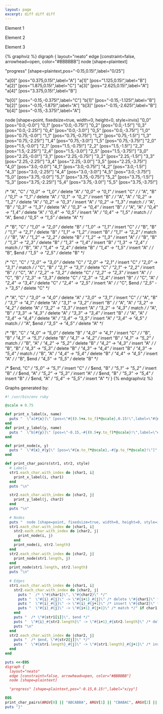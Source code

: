 ```yaml
---
layout: page
excerpt: diff diff diff
---
```


<div id="foo">
  <p>Element 1</p>
  <p>Element 2</p>
  <p>Element 3</p>
</div>
<script>
    const foo = document.getElementById("foo");
    const elements = foo.getElementsByTagName("p");
    let index = 0;
    let intervalId = null;

    function changeColor() {
      if (index >= elements.length) {
        [...elements].map(function(e) { e.style.color = ""; })
        index = 0;
        return
      }
      elements[index].style.color = "blue";
      index++;
    }

    foo.addEventListener("click", function() {
      if (intervalId) {
        clearInterval(intervalId);
        intervalId = null;
      } else {
        intervalId = setInterval(changeColor, 1000);
      }
    });
</script>

{% graphviz %}
digraph {
  layout="neato"
  edge [constraint=false, arrowhead=open, color="#BBBBBB"]
  node [shape=plaintext]

  "progress" [shape=plaintext,pos="-0.15,0.15!",label="0/25"]

  "a[0]" [pos="0.375,0.15!",label="A"]
  "a[1]" [pos="1.125,0.15!",label="B"]
  "a[2]" [pos="1.875,0.15!",label="C"]
  "a[3]" [pos="2.625,0.15!",label="A"]
  "a[4]" [pos="3.375,0.15!",label="B"]

  "b[0]" [pos="-0.15,-0.375!",label="C"]
  "b[1]" [pos="-0.15,-1.125!",label="B"]
  "b[2]" [pos="-0.15,-1.875!",label="A"]
  "b[3]" [pos="-0.15,-2.625!",label="B"]
  "b[4]" [pos="-0.15,-3.375!",label="A"]

  node [shape=point, fixedsize=true, width=0, height=0, style=invis]
  "0_0" [pos="0.0,-0.0!"]
  "0_1" [pos="0.0,-0.75!"]
  "0_2" [pos="0.0,-1.5!"]
  "0_3" [pos="0.0,-2.25!"]
  "0_4" [pos="0.0,-3.0!"]
  "0_5" [pos="0.0,-3.75!"]
  "1_0" [pos="0.75,-0.0!"]
  "1_1" [pos="0.75,-0.75!"]
  "1_2" [pos="0.75,-1.5!"]
  "1_3" [pos="0.75,-2.25!"]
  "1_4" [pos="0.75,-3.0!"]
  "1_5" [pos="0.75,-3.75!"]
  "2_0" [pos="1.5,-0.0!"]
  "2_1" [pos="1.5,-0.75!"]
  "2_2" [pos="1.5,-1.5!"]
  "2_3" [pos="1.5,-2.25!"]
  "2_4" [pos="1.5,-3.0!"]
  "2_5" [pos="1.5,-3.75!"]
  "3_0" [pos="2.25,-0.0!"]
  "3_1" [pos="2.25,-0.75!"]
  "3_2" [pos="2.25,-1.5!"]
  "3_3" [pos="2.25,-2.25!"]
  "3_4" [pos="2.25,-3.0!"]
  "3_5" [pos="2.25,-3.75!"]
  "4_0" [pos="3.0,-0.0!"]
  "4_1" [pos="3.0,-0.75!"]
  "4_2" [pos="3.0,-1.5!"]
  "4_3" [pos="3.0,-2.25!"]
  "4_4" [pos="3.0,-3.0!"]
  "4_5" [pos="3.0,-3.75!"]
  "5_0" [pos="3.75,-0.0!"]
  "5_1" [pos="3.75,-0.75!"]
  "5_2" [pos="3.75,-1.5!"]
  "5_3" [pos="3.75,-2.25!"]
  "5_4" [pos="3.75,-3.0!"]
  "5_5" [pos="3.75,-3.75!"]

  /* "A", "C" */
  "0_0" -> "1_0" /* delete "A" */
  "0_0" -> "0_1" /* insert "C" */
  /* "A", "B" */
  "0_1" -> "1_1" /* delete "A" */
  "0_1" -> "0_2" /* insert "B" */
  /* "A", "A" */
  "0_2" -> "1_2" /* delete "A" */
  "0_2" -> "0_3" /* insert "A" */
  "0_2" -> "1_3" /* match */
  /* "A", "B" */
  "0_3" -> "1_3" /* delete "A" */
  "0_3" -> "0_4" /* insert "B" */
  /* "A", "A" */
  "0_4" -> "1_4" /* delete "A" */
  "0_4" -> "0_5" /* insert "A" */
  "0_4" -> "1_5" /* match */
  /* "A", $end */
  "0_5" -> "1_5" /* delete "A" */

  /* "B", "C" */
  "1_0" -> "2_0" /* delete "B" */
  "1_0" -> "1_1" /* insert "C" */
  /* "B", "B" */
  "1_1" -> "2_1" /* delete "B" */
  "1_1" -> "1_2" /* insert "B" */
  "1_1" -> "2_2" /* match */
  /* "B", "A" */
  "1_2" -> "2_2" /* delete "B" */
  "1_2" -> "1_3" /* insert "A" */
  /* "B", "B" */
  "1_3" -> "2_3" /* delete "B" */
  "1_3" -> "1_4" /* insert "B" */
  "1_3" -> "2_4" /* match */
  /* "B", "A" */
  "1_4" -> "2_4" /* delete "B" */
  "1_4" -> "1_5" /* insert "A" */
  /* "B", $end */
  "1_5" -> "2_5" /* delete "B" */

  /* "C", "C" */
  "2_0" -> "3_0" /* delete "C" */
  "2_0" -> "2_1" /* insert "C" */
  "2_0" -> "3_1" /* match */
  /* "C", "B" */
  "2_1" -> "3_1" /* delete "C" */
  "2_1" -> "2_2" /* insert "B" */
  /* "C", "A" */
  "2_2" -> "3_2" /* delete "C" */
  "2_2" -> "2_3" /* insert "A" */
  /* "C", "B" */
  "2_3" -> "3_3" /* delete "C" */
  "2_3" -> "2_4" /* insert "B" */
  /* "C", "A" */
  "2_4" -> "3_4" /* delete "C" */
  "2_4" -> "2_5" /* insert "A" */
  /* "C", $end */
  "2_5" -> "3_5" /* delete "C" */

  /* "A", "C" */
  "3_0" -> "4_0" /* delete "A" */
  "3_0" -> "3_1" /* insert "C" */
  /* "A", "B" */
  "3_1" -> "4_1" /* delete "A" */
  "3_1" -> "3_2" /* insert "B" */
  /* "A", "A" */
  "3_2" -> "4_2" /* delete "A" */
  "3_2" -> "3_3" /* insert "A" */
  "3_2" -> "4_3" /* match */
  /* "A", "B" */
  "3_3" -> "4_3" /* delete "A" */
  "3_3" -> "3_4" /* insert "B" */
  /* "A", "A" */
  "3_4" -> "4_4" /* delete "A" */
  "3_4" -> "3_5" /* insert "A" */
  "3_4" -> "4_5" /* match */
  /* "A", $end */
  "3_5" -> "4_5" /* delete "A" */

  /* "B", "C" */
  "4_0" -> "5_0" /* delete "B" */
  "4_0" -> "4_1" /* insert "C" */
  /* "B", "B" */
  "4_1" -> "5_1" /* delete "B" */
  "4_1" -> "4_2" /* insert "B" */
  "4_1" -> "5_2" /* match */
  /* "B", "A" */
  "4_2" -> "5_2" /* delete "B" */
  "4_2" -> "4_3" /* insert "A" */
  /* "B", "B" */
  "4_3" -> "5_3" /* delete "B" */
  "4_3" -> "4_4" /* insert "B" */
  "4_3" -> "5_4" /* match */
  /* "B", "A" */
  "4_4" -> "5_4" /* delete "B" */
  "4_4" -> "4_5" /* insert "A" */
  /* "B", $end */
  "4_5" -> "5_5" /* delete "B" */

  /* $end, "C" */
  "5_0" -> "5_1" /* insert "C" */
  /* $end, "B" */
  "5_1" -> "5_2" /* insert "B" */
  /* $end, "A" */
  "5_2" -> "5_3" /* insert "A" */
  /* $end, "B" */
  "5_3" -> "5_4" /* insert "B" */
  /* $end, "A" */
  "5_4" -> "5_5" /* insert "A" */
}
{% endgraphviz %}

<!--
{% graphviz %}
digraph {
  layout="neato"
  edge [constraint=false, arrowhead=open, color="#BBBBBB"]
  node [shape=plaintext]

  "progress" [shape=plaintext,pos="-0.15,0.15!",label="x/yy"]

  "a[0]" [pos="0.375,0.15!",label="P"]
  "a[1]" [pos="1.125,0.15!",label="A"]
  "a[2]" [pos="1.875,0.15!",label="R"]
  "a[3]" [pos="2.625,0.15!",label="T"]
  "a[4]" [pos="3.375,0.15!",label="S"]

  "b[0]" [pos="-0.15,-0.375!",label="M"]
  "b[1]" [pos="-0.15,-1.125!",label="I"]
  "b[2]" [pos="-0.15,-1.875!",label="R"]
  "b[3]" [pos="-0.15,-2.625!",label="T"]
  "b[4]" [pos="-0.15,-3.375!",label="H"]

  node [shape=point, fixedsize=true, width=0, height=0, style=invis]

  "0_0" [pos="0.0,-0.0!"]
  "0_1" [pos="0.0,-0.75!"]
  "0_2" [pos="0.0,-1.5!"]
  "0_3" [pos="0.0,-2.25!"]
  "0_4" [pos="0.0,-3.0!"]
  "0_5" [pos="0.0,-3.75!"]
  "1_0" [pos="0.75,-0.0!"]
  "1_1" [pos="0.75,-0.75!"]
  "1_2" [pos="0.75,-1.5!"]
  "1_3" [pos="0.75,-2.25!"]
  "1_4" [pos="0.75,-3.0!"]
  "1_5" [pos="0.75,-3.75!"]
  "2_0" [pos="1.5,-0.0!"]
  "2_1" [pos="1.5,-0.75!"]
  "2_2" [pos="1.5,-1.5!"]
  "2_3" [pos="1.5,-2.25!"]
  "2_4" [pos="1.5,-3.0!"]
  "2_5" [pos="1.5,-3.75!"]
  "3_0" [pos="2.25,-0.0!"]
  "3_1" [pos="2.25,-0.75!"]
  "3_2" [pos="2.25,-1.5!"]
  "3_3" [pos="2.25,-2.25!"]
  "3_4" [pos="2.25,-3.0!"]
  "3_5" [pos="2.25,-3.75!"]
  "4_0" [pos="3.0,-0.0!"]
  "4_1" [pos="3.0,-0.75!"]
  "4_2" [pos="3.0,-1.5!"]
  "4_3" [pos="3.0,-2.25!"]
  "4_4" [pos="3.0,-3.0!"]
  "4_5" [pos="3.0,-3.75!"]
  "5_0" [pos="3.75,-0.0!"]
  "5_1" [pos="3.75,-0.75!"]
  "5_2" [pos="3.75,-1.5!"]
  "5_3" [pos="3.75,-2.25!"]
  "5_4" [pos="3.75,-3.0!"]
  "5_5" [pos="3.75,-3.75!"]

  /* "P", "M" */
  "0_0" -> "1_0" /* delete "P" */
  "0_0" -> "0_1" /* insert "M" */
  /* "P", "I" */
  "0_1" -> "1_1" /* delete "P" */
  "0_1" -> "0_2" /* insert "I" */
  /* "P", "R" */
  "0_2" -> "1_2" /* delete "P" */
  "0_2" -> "0_3" /* insert "R" */
  /* "P", "T" */
  "0_3" -> "1_3" /* delete "P" */
  "0_3" -> "0_4" /* insert "T" */
  /* "P", "H" */
  "0_4" -> "1_4" /* delete "P" */
  "0_4" -> "0_5" /* insert "H" */
  /* "P", $end */
  "0_5" -> "1_5" /* delete "P" */

  /* "A", "M" */
  "1_0" -> "2_0" /* delete "A" */
  "1_0" -> "1_1" /* insert "M" */
  /* "A", "I" */
  "1_1" -> "2_1" /* delete "A" */
  "1_1" -> "1_2" /* insert "I" */
  /* "A", "R" */
  "1_2" -> "2_2" /* delete "A" */
  "1_2" -> "1_3" /* insert "R" */
  /* "A", "T" */
  "1_3" -> "2_3" /* delete "A" */
  "1_3" -> "1_4" /* insert "T" */
  /* "A", "H" */
  "1_4" -> "2_4" /* delete "A" */
  "1_4" -> "1_5" /* insert "H" */
  /* "A", $end */
  "1_5" -> "2_5" /* delete "A" */

  /* "R", "M" */
  "2_0" -> "3_0" /* delete "R" */
  "2_0" -> "2_1" /* insert "M" */
  /* "R", "I" */
  "2_1" -> "3_1" /* delete "R" */
  "2_1" -> "2_2" /* insert "I" */
  /* "R", "R" */
  "2_2" -> "3_2" /* delete "R" */
  "2_2" -> "2_3" /* insert "R" */
  "2_2" -> "3_3" /* match */
  /* "R", "T" */
  "2_3" -> "3_3" /* delete "R" */
  "2_3" -> "2_4" /* insert "T" */
  /* "R", "H" */
  "2_4" -> "3_4" /* delete "R" */
  "2_4" -> "2_5" /* insert "H" */
  /* "R", $end */
  "2_5" -> "3_5" /* delete "R" */

  /* "T", "M" */
  "3_0" -> "4_0" /* delete "T" */
  "3_0" -> "3_1" /* insert "M" */
  /* "T", "I" */
  "3_1" -> "4_1" /* delete "T" */
  "3_1" -> "3_2" /* insert "I" */
  /* "T", "R" */
  "3_2" -> "4_2" /* delete "T" */
  "3_2" -> "3_3" /* insert "R" */
  /* "T", "T" */
  "3_3" -> "4_3" /* delete "T" */
  "3_3" -> "3_4" /* insert "T" */
  "3_3" -> "4_4" /* match */
  /* "T", "H" */
  "3_4" -> "4_4" /* delete "T" */
  "3_4" -> "3_5" /* insert "H" */
  /* "T", $end */
  "3_5" -> "4_5" /* delete "T" */

  /* "S", "M" */
  "4_0" -> "5_0" /* delete "S" */
  "4_0" -> "4_1" /* insert "M" */
  /* "S", "I" */
  "4_1" -> "5_1" /* delete "S" */
  "4_1" -> "4_2" /* insert "I" */
  /* "S", "R" */
  "4_2" -> "5_2" /* delete "S" */
  "4_2" -> "4_3" /* insert "R" */
  /* "S", "T" */
  "4_3" -> "5_3" /* delete "S" */
  "4_3" -> "4_4" /* insert "T" */
  /* "S", "H" */
  "4_4" -> "5_4" /* delete "S" */
  "4_4" -> "4_5" /* insert "H" */
  /* "S", $end */
  "4_5" -> "5_5" /* delete "S" */

  /* $end, "M" */
  "5_0" -> "5_1" /* insert "M" */
  /* $end, "I" */
  "5_1" -> "5_2" /* insert "I" */
  /* $end, "R" */
  "5_2" -> "5_3" /* insert "R" */
  /* $end, "T" */
  "5_3" -> "5_4" /* insert "T" */
  /* $end, "H" */
  "5_4" -> "5_5" /* insert "H" */
}
{% endgraphviz %}

{% graphviz %}
digraph {
  layout="neato"
  node [shape=point, fixedsize=true, width=0, height=0, style=invis]
  edge [constraint=false, arrowhead=open, color="#BBBBBB"]
  /* generated with style: membership */
  /* "P", "M" */
  "0_0" [pos="0.0,-0.0!"]
    "0_0" -> "1_0" [label="P"] /* delete "P" */
    "0_0" -> "0_1" [label="M ", color="#FFFFFF"] /* insert "M" */

  /* "P", "I" */
  "0_1" [pos="0.0,-0.75!"]
    "0_1" -> "1_1" [color="#FFFFFF"] /* delete "P" */
    "0_1" -> "0_2" [label="I ", color="#FFFFFF"] /* insert "I" */

  /* "P", "R" */
  "0_2" [pos="0.0,-1.5!"]
    "0_2" -> "1_2" [color="#FFFFFF"] /* delete "P" */
    "0_2" -> "0_3" [label="R ", color="#FFFFFF"] /* insert "R" */

  /* "P", "T" */
  "0_3" [pos="0.0,-2.25!"]
    "0_3" -> "1_3" [color="#FFFFFF"] /* delete "P" */
    "0_3" -> "0_4" [label="T ", color="#FFFFFF"] /* insert "T" */

  /* "P", "H" */
  "0_4" [pos="0.0,-3.0!"]
    "0_4" -> "1_4" [color="#FFFFFF"] /* delete "P" */
    "0_4" -> "0_5" [label="H ", color="#FFFFFF"] /* insert "H" */

  /* "P", $end */
  "0_5" [pos="0.0,-3.75!"]
    "0_5" -> "1_5" [color="#FFFFFF"] /* delete "P" */

  /* "A", "M" */
  "1_0" [pos="0.75,-0.0!"]
    "1_0" -> "2_0" [label="A"] /* delete "A" */
    "1_0" -> "1_1" [color="#FFFFFF"] /* insert "M" */

  /* "A", "I" */
  "1_1" [pos="0.75,-0.75!"]
    "1_1" -> "2_1" [color="#FFFFFF"] /* delete "A" */
    "1_1" -> "1_2" [color="#FFFFFF"] /* insert "I" */

  /* "A", "R" */
  "1_2" [pos="0.75,-1.5!"]
    "1_2" -> "2_2" [color="#FFFFFF"] /* delete "A" */
    "1_2" -> "1_3" [color="#FFFFFF"] /* insert "R" */

  /* "A", "T" */
  "1_3" [pos="0.75,-2.25!"]
    "1_3" -> "2_3" [color="#FFFFFF"] /* delete "A" */
    "1_3" -> "1_4" [color="#FFFFFF"] /* insert "T" */

  /* "A", "H" */
  "1_4" [pos="0.75,-3.0!"]
    "1_4" -> "2_4" [color="#FFFFFF"] /* delete "A" */
    "1_4" -> "1_5" [color="#FFFFFF"] /* insert "H" */

  /* "A", $end */
  "1_5" [pos="0.75,-3.75!"]
    "1_5" -> "2_5" [color="#FFFFFF"] /* delete "A" */

  /* "R", "M" */
  "2_0" [pos="1.5,-0.0!"]
    "2_0" -> "3_0" [label="R"] /* delete "R" */
    "2_0" -> "2_1" /* insert "M" */

  /* "R", "I" */
  "2_1" [pos="1.5,-0.75!"]
    "2_1" -> "3_1" /* delete "R" */
    "2_1" -> "2_2" /* insert "I" */

  /* "R", "R" */
  "2_2" [pos="1.5,-1.5!"]
    "2_2" -> "3_2" [color="#FFFFFF"] /* delete "R" */
    "2_2" -> "2_3" [color="#FFFFFF"] /* insert "R" */
    "2_2" -> "3_3" [arrowhead=none] /* match */

  /* "R", "T" */
  "2_3" [pos="1.5,-2.25!"]
    "2_3" -> "3_3" [color="#FFFFFF"]/* delete "R" */
    "2_3" -> "2_4" [color="#FFFFFF"] /* insert "T" */

  /* "R", "H" */
  "2_4" [pos="1.5,-3.0!"]
    "2_4" -> "3_4" [color="#FFFFFF"] /* delete "R" */
    "2_4" -> "2_5" [color="#FFFFFF"] /* insert "H" */

  /* "R", $end */
  "2_5" [pos="1.5,-3.75!"]
    "2_5" -> "3_5" [color="#FFFFFF"] /* delete "R" */

  /* "T", "M" */
  "3_0" [pos="2.25,-0.0!"]
    "3_0" -> "4_0" [label="T"] /* delete "T" */
    "3_0" -> "3_1" /* insert "M" */

  /* "T", "I" */
  "3_1" [pos="2.25,-0.75!"]
    "3_1" -> "4_1" /* delete "T" */
    "3_1" -> "3_2" /* insert "I" */

  /* "T", "R" */
  "3_2" [pos="2.25,-1.5!"]
    "3_2" -> "4_2" /* delete "T" */
    "3_2" -> "3_3" [arrowhead=none] /* insert "R" */

  /* "T", "T" */
  "3_3" [pos="2.25,-2.25!"]
    "3_3" -> "4_3" [color="#FFFFFF"] /* delete "T" */
    "3_3" -> "3_4" [color="#FFFFFF"] /* insert "T" */
    "3_3" -> "4_4" [arrowhead=none] /* match */

  /* "T", "H" */
  "3_4" [pos="2.25,-3.0!"]
    "3_4" -> "4_4" [color="#FFFFFF"] /* delete "T" */
    "3_4" -> "3_5" [color="#FFFFFF"] /* insert "H" */

  /* "T", $end */
  "3_5" [pos="2.25,-3.75!"]
    "3_5" -> "4_5" [color="#FFFFFF"] /* delete "T" */

  /* "S", "M" */
  "4_0" [pos="3.0,-0.0!"]
    "4_0" -> "5_0" [label="S"] /* delete "S" */
    "4_0" -> "4_1" /* insert "M" */

  /* "S", "I" */
  "4_1" [pos="3.0,-0.75!"]
    "4_1" -> "5_1" /* delete "S" */
    "4_1" -> "4_2" /* insert "I" */

  /* "S", "R" */
  "4_2" [pos="3.0,-1.5!"]
    "4_2" -> "5_2" /* delete "S" */
    "4_2" -> "4_3" /* insert "R" */

  /* "S", "T" */
  "4_3" [pos="3.0,-2.25!"]
    "4_3" -> "5_3" /* delete "S" */
    "4_3" -> "4_4" [arrowhead=none] /* insert "T" */

  /* "S", "H" */
  "4_4" [pos="3.0,-3.0!"]
    "4_4" -> "5_4" /* delete "S" */
    "4_4" -> "4_5" /* insert "H" */

  /* "S", $end */
  "4_5" [pos="3.0,-3.75!"]
    "4_5" -> "5_5" /* delete "S" */

  /* $end, "M" */
  "5_0" [pos="3.75,-0.0!"]
    "5_0" -> "5_1" /* insert "M" */

  /* $end, "I" */
  "5_1" [pos="3.75,-0.75!"]
    "5_1" -> "5_2" /* insert "I" */

  /* $end, "R" */
  "5_2" [pos="3.75,-1.5!"]
    "5_2" -> "5_3" /* insert "R" */

  /* $end, "T" */
  "5_3" [pos="3.75,-2.25!"]
    "5_3" -> "5_4" /* insert "T" */

  /* $end, "H" */
  "5_4" [pos="3.75,-3.0!"]
    "5_4" -> "5_5" /* insert "H" */

  /* $end, $end */
  "5_5" [pos="3.75,-3.75!"]
}
{% endgraphviz %}

{% graphviz %}
digraph {
  layout="neato"
  edge [constraint=false, arrowhead=open, color="#BBBBBB"]
  node [shape=plaintext]

  "progress" [shape=plaintext,pos="-0.15,0.15!",label="x/yy"]

  "a[0]" [pos="0.375,0.15!",label="P"]
  "a[1]" [pos="1.125,0.15!",label="A"]
  "a[2]" [pos="1.875,0.15!",label="R"]
  "a[3]" [pos="2.625,0.15!",label="T"]
  "a[4]" [pos="3.375,0.15!",label="S"]

  "b[0]" [pos="-0.15,-0.375!",label="S"]
  "b[1]" [pos="-0.15,-1.125!",label="T"]
  "b[2]" [pos="-0.15,-1.875!",label="R"]
  "b[3]" [pos="-0.15,-2.625!",label="A"]
  "b[4]" [pos="-0.15,-3.375!",label="P"]

  node [shape=point, fixedsize=true, width=0, height=0, style=invis]

  "0_0" [pos="0.0,-0.0!"]
  "0_1" [pos="0.0,-0.75!"]
  "0_2" [pos="0.0,-1.5!"]
  "0_3" [pos="0.0,-2.25!"]
  "0_4" [pos="0.0,-3.0!"]
  "0_5" [pos="0.0,-3.75!"]
  "1_0" [pos="0.75,-0.0!"]
  "1_1" [pos="0.75,-0.75!"]
  "1_2" [pos="0.75,-1.5!"]
  "1_3" [pos="0.75,-2.25!"]
  "1_4" [pos="0.75,-3.0!"]
  "1_5" [pos="0.75,-3.75!"]
  "2_0" [pos="1.5,-0.0!"]
  "2_1" [pos="1.5,-0.75!"]
  "2_2" [pos="1.5,-1.5!"]
  "2_3" [pos="1.5,-2.25!"]
  "2_4" [pos="1.5,-3.0!"]
  "2_5" [pos="1.5,-3.75!"]
  "3_0" [pos="2.25,-0.0!"]
  "3_1" [pos="2.25,-0.75!"]
  "3_2" [pos="2.25,-1.5!"]
  "3_3" [pos="2.25,-2.25!"]
  "3_4" [pos="2.25,-3.0!"]
  "3_5" [pos="2.25,-3.75!"]
  "4_0" [pos="3.0,-0.0!"]
  "4_1" [pos="3.0,-0.75!"]
  "4_2" [pos="3.0,-1.5!"]
  "4_3" [pos="3.0,-2.25!"]
  "4_4" [pos="3.0,-3.0!"]
  "4_5" [pos="3.0,-3.75!"]
  "5_0" [pos="3.75,-0.0!"]
  "5_1" [pos="3.75,-0.75!"]
  "5_2" [pos="3.75,-1.5!"]
  "5_3" [pos="3.75,-2.25!"]
  "5_4" [pos="3.75,-3.0!"]
  "5_5" [pos="3.75,-3.75!"]

  /* "P", "S" */
  "0_0" -> "1_0" /* delete "P" */
  "0_0" -> "0_1" /* insert "S" */
  /* "P", "T" */
  "0_1" -> "1_1" /* delete "P" */
  "0_1" -> "0_2" /* insert "T" */
  /* "P", "R" */
  "0_2" -> "1_2" /* delete "P" */
  "0_2" -> "0_3" /* insert "R" */
  /* "P", "A" */
  "0_3" -> "1_3" /* delete "P" */
  "0_3" -> "0_4" /* insert "A" */
  /* "P", "P" */
  "0_4" -> "1_4" /* delete "P" */
  "0_4" -> "0_5" /* insert "P" */
  "0_4" -> "1_5" /* match */
  /* "P", $end */
  "0_5" -> "1_5" /* delete "P" */

  /* "A", "S" */
  "1_0" -> "2_0" /* delete "A" */
  "1_0" -> "1_1" /* insert "S" */
  /* "A", "T" */
  "1_1" -> "2_1" /* delete "A" */
  "1_1" -> "1_2" /* insert "T" */
  /* "A", "R" */
  "1_2" -> "2_2" /* delete "A" */
  "1_2" -> "1_3" /* insert "R" */
  /* "A", "A" */
  "1_3" -> "2_3" /* delete "A" */
  "1_3" -> "1_4" /* insert "A" */
  "1_3" -> "2_4" /* match */
  /* "A", "P" */
  "1_4" -> "2_4" /* delete "A" */
  "1_4" -> "1_5" /* insert "P" */
  /* "A", $end */
  "1_5" -> "2_5" /* delete "A" */

  /* "R", "S" */
  "2_0" -> "3_0" /* delete "R" */
  "2_0" -> "2_1" /* insert "S" */
  /* "R", "T" */
  "2_1" -> "3_1" /* delete "R" */
  "2_1" -> "2_2" /* insert "T" */
  /* "R", "R" */
  "2_2" -> "3_2" /* delete "R" */
  "2_2" -> "2_3" /* insert "R" */
  "2_2" -> "3_3" /* match */
  /* "R", "A" */
  "2_3" -> "3_3" /* delete "R" */
  "2_3" -> "2_4" /* insert "A" */
  /* "R", "P" */
  "2_4" -> "3_4" /* delete "R" */
  "2_4" -> "2_5" /* insert "P" */
  /* "R", $end */
  "2_5" -> "3_5" /* delete "R" */

  /* "T", "S" */
  "3_0" -> "4_0" /* delete "T" */
  "3_0" -> "3_1" /* insert "S" */
  /* "T", "T" */
  "3_1" -> "4_1" /* delete "T" */
  "3_1" -> "3_2" /* insert "T" */
  "3_1" -> "4_2" /* match */
  /* "T", "R" */
  "3_2" -> "4_2" /* delete "T" */
  "3_2" -> "3_3" /* insert "R" */
  /* "T", "A" */
  "3_3" -> "4_3" /* delete "T" */
  "3_3" -> "3_4" /* insert "A" */
  /* "T", "P" */
  "3_4" -> "4_4" /* delete "T" */
  "3_4" -> "3_5" /* insert "P" */
  /* "T", $end */
  "3_5" -> "4_5" /* delete "T" */

  /* "S", "S" */
  "4_0" -> "5_0" /* delete "S" */
  "4_0" -> "4_1" /* insert "S" */
  "4_0" -> "5_1" /* match */
  /* "S", "T" */
  "4_1" -> "5_1" /* delete "S" */
  "4_1" -> "4_2" /* insert "T" */
  /* "S", "R" */
  "4_2" -> "5_2" /* delete "S" */
  "4_2" -> "4_3" /* insert "R" */
  /* "S", "A" */
  "4_3" -> "5_3" /* delete "S" */
  "4_3" -> "4_4" /* insert "A" */
  /* "S", "P" */
  "4_4" -> "5_4" /* delete "S" */
  "4_4" -> "4_5" /* insert "P" */
  /* "S", $end */
  "4_5" -> "5_5" /* delete "S" */

  /* $end, "S" */
  "5_0" -> "5_1" /* insert "S" */
  /* $end, "T" */
  "5_1" -> "5_2" /* insert "T" */
  /* $end, "R" */
  "5_2" -> "5_3" /* insert "R" */
  /* $end, "A" */
  "5_3" -> "5_4" /* insert "A" */
  /* $end, "P" */
  "5_4" -> "5_5" /* insert "P" */
}
{% endgraphviz %}
-->

Graphs generated by:

``` ruby
#! /usr/bin/env ruby

@scale = 0.75

def print_x_label(x, name)
  puts "  \"a[#{x}]\" [pos=\"#{(0.5+x.to_f)*@scale},0.15!\",label=\"#{name}\"]"
end
def print_y_label(y, name)
  puts "  \"b[#{y}]\" [pos=\"-0.15,-#{(0.5+y.to_f)*@scale}!\",label=\"#{name}\"]"
end

def print_node(x, y)
  puts "  \"#{x}_#{y}\" [pos=\"#{x.to_f*@scale},-#{y.to_f*@scale}!\"]"
end

def print_char_pairs(str1, str2, style)
  # Labels
  str1.each_char.with_index do |char1, i|
    print_x_label(i, char1)
  end
  puts "\n"

  str2.each_char.with_index do |char2, j|
    print_y_label(j, char2)
  end
  puts "\n"
  
  # Nodes
  puts "  node [shape=point, fixedsize=true, width=0, height=0, style=invis]\n\n"
  str1.each_char.with_index do |char1, i|
    str2.each_char.with_index do |char2, j|
      print_node(i, j)
    end
    print_node(i, str2.length)
  end
  str2.each_char.with_index do |char2, j|
    print_node(str1.length, j)
  end
  print_node(str1.length, str2.length)
  puts "\n"
  
  # Edges
  str1.each_char.with_index do |char1, i|
    str2.each_char.with_index do |char2, j|
      puts "  /* \"#{char1}\", \"#{char2}\" */"
      puts "  \"#{i}_#{j}\" -> \"#{i+1}_#{j}\" /* delete \"#{char1}\" */"
      puts "  \"#{i}_#{j}\" -> \"#{i}_#{j+1}\" /* insert \"#{char2}\" */"
      puts "  \"#{i}_#{j}\" -> \"#{i+1}_#{j+1}\" /* match */" if char1 == char2
    end
    puts "  /* \"#{str1[i]}\", $end */"
    puts "  \"#{i}_#{str2.length}\" -> \"#{i+1}_#{str2.length}\" /* delete \"#{str1[i]}\" */"
    puts "\n"
  end
  str2.each_char.with_index do |char2, j|
    puts "  /* $end, \"#{str2[j]}\" */"
    puts "  \"#{str1.length}_#{j}\" -> \"#{str1.length}_#{j+1}\" /* insert \"#{str2[j]}\" */"
  end
end

puts <<-EOS
digraph {
  layout="neato"
  edge [constraint=false, arrowhead=open, color="#BBBBBB"]
  node [shape=plaintext]

  "progress" [shape=plaintext,pos="-0.15,0.15!",label="x/yy"]

EOS
print_char_pairs(ARGV[0] || "ABCABBA", ARGV[1] || "CBABAC", ARGV[2] || "dynamic")
puts "}"
```